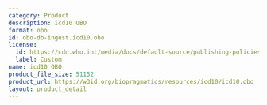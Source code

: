 ```yaml
---
category: Product
description: icd10 OBO
format: obo
id: obo-db-ingest.icd10.obo
license:
  id: https://cdn.who.int/media/docs/default-source/publishing-policies/copyright/who-faq-licensing-icd-10.pdf
  label: Custom
name: icd10 OBO
product_file_size: 51152
product_url: https://w3id.org/biopragmatics/resources/icd10/icd10.obo
layout: product_detail
---
```

